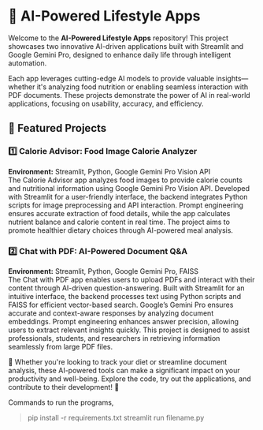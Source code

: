 # 📌 AI-Powered Lifestyle Apps  

Welcome to the **AI-Powered Lifestyle Apps** repository! This project showcases two innovative AI-driven applications built with Streamlit and Google Gemini Pro, designed to enhance daily life through intelligent automation.  

Each app leverages cutting-edge AI models to provide valuable insights—whether it's analyzing food nutrition or enabling seamless interaction with PDF documents. These projects demonstrate the power of AI in real-world applications, focusing on usability, accuracy, and efficiency.  

## 🚀 Featured Projects  
### 1️⃣ **Calorie Advisor: Food Image Calorie Analyzer**  
**Environment:** Streamlit, Python, Google Gemini Pro Vision API  
The Calorie Advisor app analyzes food images to provide calorie counts and nutritional information using Google Gemini Pro Vision API. Developed with Streamlit for a user-friendly interface, the backend integrates Python scripts for image preprocessing and API interaction. Prompt engineering ensures accurate extraction of food details, while the app calculates nutrient balance and calorie content in real time. The project aims to promote healthier dietary choices through AI-powered meal analysis.  

### 2️⃣ **Chat with PDF: AI-Powered Document Q&A**  
**Environment:** Streamlit, Python, Google Gemini Pro, FAISS  
The Chat with PDF app enables users to upload PDFs and interact with their content through AI-driven question-answering. Built with Streamlit for an intuitive interface, the backend processes text using Python scripts and FAISS for efficient vector-based search. Google’s Gemini Pro ensures accurate and context-aware responses by analyzing document embeddings. Prompt engineering enhances answer precision, allowing users to extract relevant insights quickly. This project is designed to assist professionals, students, and researchers in retrieving information seamlessly from large PDF files.  

🔹 Whether you're looking to track your diet or streamline document analysis, these AI-powered tools can make a significant impact on your productivity and well-being. Explore the code, try out the applications, and contribute to their development! 🚀


Commands to run the programs, 
>pip install -r requirements.txt
>streamlit run filename.py
